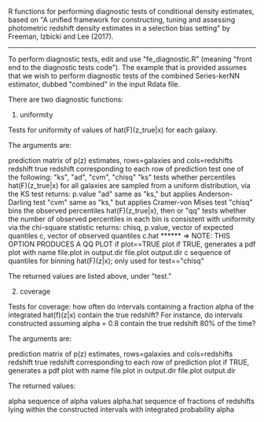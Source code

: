 
R functions for performing diagnostic tests of conditional density estimates,
based on "A unified framework for constructing, tuning and assessing 
photometric redshift density estimates in a selection bias setting" by
Freeman, Izbicki and Lee (2017).

---

To perform diagnostic tests, edit and use "fe_diagnostic.R" (meaning "front
end to the diagnostic tests code"). The example that is provided assumes
that we wish to perform diagnostic tests of the combined Series-kerNN 
estimator, dubbed "combined" in the input Rdata file.

There are two diagnostic functions:

1) uniformity

Tests for uniformity of values of hat(F)(z_true|x) for each galaxy.

The arguments are:

prediction	matrix of p(z) estimates, rows=galaxies and cols=redshifts
redshift	true redshift corresponding to each row of prediction
test		one of the following: "ks", "ad", "cvm", "chisq"
		"ks"	tests whether percentiles hat(F)(z_true|x) for all 
			galaxies are sampled from a uniform distribution, 
			via the KS test
			returns: p.value
		"ad"	same as "ks," but applies Anderson-Darling test
		"cvm"	same as "ks," but applies Cramer-von Mises test
		"chisq"	bins the observed percentiles hat(F)(z_true|x), then 
		or "qq"	tests whether the number of observed percentiles in 
			each bin is consistent with uniformity via the 
			chi-square statistic
			returns: chisq, p.value, vector of expected 
				 quantiles c, vector of observed quantiles 
				 c.hat
		******	=> NOTE: THIS OPTION PRODUCES A QQ PLOT if plot==TRUE
plot		if TRUE, generates a pdf plot with name file.plot in output.dir
file.plot
output.dir
c		sequence of quantiles for binning hat(F)(z|x); only used
		for test=="chisq"

The returned values are listed above, under "test."

2) coverage

Tests for coverage: how often do intervals containing a fraction alpha of the
integrated hat(f)(z|x) contain the true redshift? For instance, do intervals
constructed assuming alpha = 0.8 contain the true redshift 80% of the time?

The arguments are:

prediction      matrix of p(z) estimates, rows=galaxies and cols=redshifts
redshift        true redshift corresponding to each row of prediction
plot            if TRUE, generates a pdf plot with name file.plot in output.dir
file.plot
output.dir

The returned values:

alpha		sequence of alpha values
alpha.hat	sequence of fractions of redshifts lying within the
		constructed intervals with integrated probability alpha

